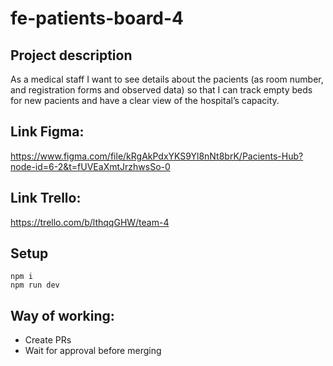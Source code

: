# fe-patients-board-4

## Project description

As a medical staff I want to see details about the pacients (as room number, and registration forms and observed data) so that I can track empty beds for new pacients and have a clear view of the hospital’s capacity.

## Link Figma:

https://www.figma.com/file/kRgAkPdxYKS9Yl8nNt8brK/Pacients-Hub?node-id=6-2&t=fUVEaXmtJrzhwsSo-0

## Link Trello:

https://trello.com/b/lthqqGHW/team-4

## Setup

```
npm i
npm run dev
```

## Way of working:

- Create PRs
- Wait for approval before merging
